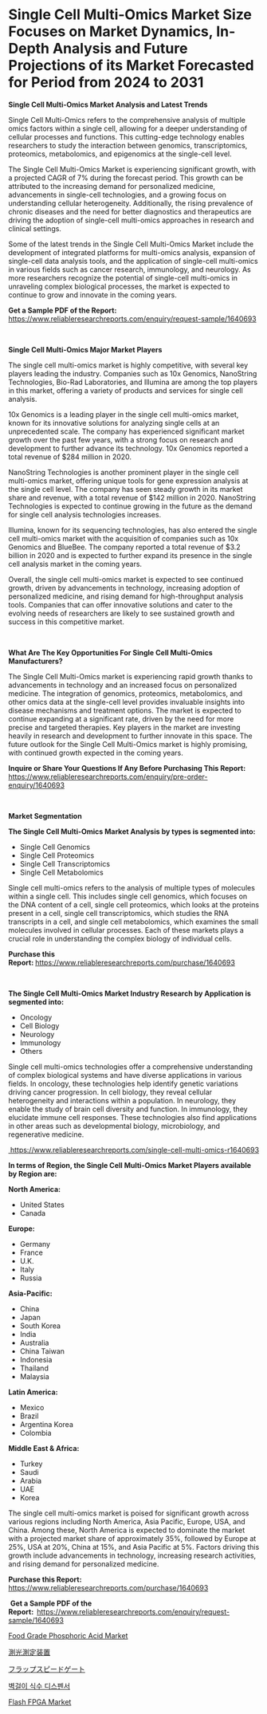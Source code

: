 <p><h1>Single Cell Multi-Omics Market Size Focuses on Market Dynamics, In-Depth Analysis and Future Projections of its Market Forecasted for Period from 2024 to 2031</h1></p><p><strong>Single Cell Multi-Omics Market Analysis and Latest Trends</strong></p>
<p><p>Single Cell Multi-Omics refers to the comprehensive analysis of multiple omics factors within a single cell, allowing for a deeper understanding of cellular processes and functions. This cutting-edge technology enables researchers to study the interaction between genomics, transcriptomics, proteomics, metabolomics, and epigenomics at the single-cell level.</p><p>The Single Cell Multi-Omics Market is experiencing significant growth, with a projected CAGR of 7% during the forecast period. This growth can be attributed to the increasing demand for personalized medicine, advancements in single-cell technologies, and a growing focus on understanding cellular heterogeneity. Additionally, the rising prevalence of chronic diseases and the need for better diagnostics and therapeutics are driving the adoption of single-cell multi-omics approaches in research and clinical settings.</p><p>Some of the latest trends in the Single Cell Multi-Omics Market include the development of integrated platforms for multi-omics analysis, expansion of single-cell data analysis tools, and the application of single-cell multi-omics in various fields such as cancer research, immunology, and neurology. As more researchers recognize the potential of single-cell multi-omics in unraveling complex biological processes, the market is expected to continue to grow and innovate in the coming years.</p></p>
<p><strong>Get a Sample PDF of the Report:&nbsp;</strong> <a href="https://www.reliableresearchreports.com/enquiry/request-sample/1640693">https://www.reliableresearchreports.com/enquiry/request-sample/1640693</a></p>
<p>&nbsp;</p>
<p><strong>Single Cell Multi-Omics Major Market Players</strong></p>
<p><p>The single cell multi-omics market is highly competitive, with several key players leading the industry. Companies such as 10x Genomics, NanoString Technologies, Bio-Rad Laboratories, and Illumina are among the top players in this market, offering a variety of products and services for single cell analysis.</p><p>10x Genomics is a leading player in the single cell multi-omics market, known for its innovative solutions for analyzing single cells at an unprecedented scale. The company has experienced significant market growth over the past few years, with a strong focus on research and development to further advance its technology. 10x Genomics reported a total revenue of $284 million in 2020.</p><p>NanoString Technologies is another prominent player in the single cell multi-omics market, offering unique tools for gene expression analysis at the single cell level. The company has seen steady growth in its market share and revenue, with a total revenue of $142 million in 2020. NanoString Technologies is expected to continue growing in the future as the demand for single cell analysis technologies increases.</p><p>Illumina, known for its sequencing technologies, has also entered the single cell multi-omics market with the acquisition of companies such as 10x Genomics and BlueBee. The company reported a total revenue of $3.2 billion in 2020 and is expected to further expand its presence in the single cell analysis market in the coming years.</p><p>Overall, the single cell multi-omics market is expected to see continued growth, driven by advancements in technology, increasing adoption of personalized medicine, and rising demand for high-throughput analysis tools. Companies that can offer innovative solutions and cater to the evolving needs of researchers are likely to see sustained growth and success in this competitive market.</p></p>
<p>&nbsp;</p>
<p><strong>What Are The Key Opportunities For Single Cell Multi-Omics Manufacturers?</strong></p>
<p><p>The Single Cell Multi-Omics market is experiencing rapid growth thanks to advancements in technology and an increased focus on personalized medicine. The integration of genomics, proteomics, metabolomics, and other omics data at the single-cell level provides invaluable insights into disease mechanisms and treatment options. The market is expected to continue expanding at a significant rate, driven by the need for more precise and targeted therapies. Key players in the market are investing heavily in research and development to further innovate in this space. The future outlook for the Single Cell Multi-Omics market is highly promising, with continued growth expected in the coming years.</p></p>
<p><strong>Inquire or Share Your Questions If Any Before Purchasing This Report:</strong> <a href="https://www.reliableresearchreports.com/enquiry/pre-order-enquiry/1640693">https://www.reliableresearchreports.com/enquiry/pre-order-enquiry/1640693</a></p>
<p>&nbsp;</p>
<p><strong>Market Segmentation</strong></p>
<p><strong>The Single Cell Multi-Omics Market Analysis by types is segmented into:</strong></p>
<p><ul><li>Single Cell Genomics</li><li>Single Cell Proteomics</li><li>Single Cell Transcriptomics</li><li>Single Cell Metabolomics</li></ul></p>
<p><p>Single cell multi-omics refers to the analysis of multiple types of molecules within a single cell. This includes single cell genomics, which focuses on the DNA content of a cell, single cell proteomics, which looks at the proteins present in a cell, single cell transcriptomics, which studies the RNA transcripts in a cell, and single cell metabolomics, which examines the small molecules involved in cellular processes. Each of these markets plays a crucial role in understanding the complex biology of individual cells.</p></p>
<p><strong>Purchase this Report:&nbsp;</strong><a href="https://www.reliableresearchreports.com/purchase/1640693">https://www.reliableresearchreports.com/purchase/1640693</a></p>
<p>&nbsp;</p>
<p><strong>The Single Cell Multi-Omics Market Industry Research by Application is segmented into:</strong></p>
<p><ul><li>Oncology</li><li>Cell Biology</li><li>Neurology</li><li>Immunology</li><li>Others</li></ul></p>
<p><p>Single cell multi-omics technologies offer a comprehensive understanding of complex biological systems and have diverse applications in various fields. In oncology, these technologies help identify genetic variations driving cancer progression. In cell biology, they reveal cellular heterogeneity and interactions within a population. In neurology, they enable the study of brain cell diversity and function. In immunology, they elucidate immune cell responses. These technologies also find applications in other areas such as developmental biology, microbiology, and regenerative medicine.</p></p>
<p><a href="https://www.reliableresearchreports.com/single-cell-multi-omics-r1640693">&nbsp;https://www.reliableresearchreports.com/single-cell-multi-omics-r1640693</a></p>
<p><strong>In terms of Region, the Single Cell Multi-Omics Market Players available by Region are:</strong></p>
<p>
    <p> <strong> North America: </strong>
        <ul>
            <li>United States</li>
            <li>Canada</li>
        </ul>
        </p> 
    <p> <strong> Europe: </strong>
        <ul>
            <li>Germany</li>
            <li>France</li>
            <li>U.K.</li>
            <li>Italy</li>
            <li>Russia</li>
        </ul>
        </p> 
    <p> <strong> Asia-Pacific: </strong>
        <ul>
            <li>China</li>
            <li>Japan</li>
            <li>South Korea</li>
            <li>India</li>
            <li>Australia</li>
            <li>China Taiwan</li>
            <li>Indonesia</li>
            <li>Thailand</li>
            <li>Malaysia</li>
        </ul>
        </p> 
    <p> <strong> Latin America: </strong>
        <ul>
            <li>Mexico</li>
            <li>Brazil</li>
            <li>Argentina Korea</li>
            <li>Colombia</li>
        </ul>
        </p> 
    <p> <strong> Middle East & Africa: </strong>
        <ul>
            <li>Turkey</li>
            <li>Saudi</li>
            <li>Arabia</li>
            <li>UAE</li>
            <li>Korea</li>
        </ul>
    </p>
    </p>
<p><p>The single cell multi-omics market is poised for significant growth across various regions including North America, Asia Pacific, Europe, USA, and China. Among these, North America is expected to dominate the market with a projected market share of approximately 35%, followed by Europe at 25%, USA at 20%, China at 15%, and Asia Pacific at 5%. Factors driving this growth include advancements in technology, increasing research activities, and rising demand for personalized medicine.</p></p>
<p><strong>Purchase this Report: </strong><a href="https://www.reliableresearchreports.com/purchase/1640693">https://www.reliableresearchreports.com/purchase/1640693</a></p>
<p>&nbsp;<strong>Get a Sample PDF of the Report:&nbsp;&nbsp;</strong><a href="https://www.reliableresearchreports.com/enquiry/request-sample/1640693">https://www.reliableresearchreports.com/enquiry/request-sample/1640693</a></p>
<p><strong></strong></p>
<p><p><a href="https://github.com/brentleyjimmiealvaradoz4l1rea/Market-Research-Report-List-2/blob/main/food-grade-phosphoric-acid-market.md">Food Grade Phosphoric Acid Market</a></p><p><a href="https://medium.com/@brycenboyer2023/%E5%85%89%E5%BA%A6%E6%B8%AC%E5%AE%9A%E8%A3%85%E7%BD%AE%E5%B8%82%E5%A0%B4%E3%81%AE%E8%A6%8F%E6%A8%A1-cagr-%E3%83%88%E3%83%AC%E3%83%B3%E3%83%89-2024-2030-d6d60965946e">測光測定装置</a></p><p><a href="https://medium.com/@chloekessler01/%E3%83%95%E3%83%A9%E3%83%83%E3%83%97%E9%80%9F%E5%BA%A6%E3%82%B2%E3%83%BC%E3%83%88%E5%B8%82%E5%A0%B4-%E5%B8%82%E5%A0%B4cagr-%E5%B8%82%E5%A0%B4%E3%83%88%E3%83%AC%E3%83%B3%E3%83%89-%E3%81%8A%E3%82%88%E3%81%B3%E6%88%90%E9%95%B7%E6%88%A6%E7%95%A5%E3%81%B8%E3%81%AE%E6%B4%9E%E5%AF%9F-bf1c47b36faa">フラップスピードゲート</a></p><p><a href="https://medium.com/@jaceykeebler2022/2024%EB%85%84%EB%B6%80%ED%84%B0-2031%EB%85%84%EA%B9%8C%EC%A7%80%EC%9D%98-%EA%B8%B0%EA%B0%84%EC%9D%84-%EB%8C%80%EC%83%81%EC%9C%BC%EB%A1%9C-%ED%95%9C-%EB%B2%BD%EA%B1%B8%EC%9D%B4%EC%8B%9D-%EC%A0%95%EC%88%98%EA%B8%B0-%EC%8B%9C%EC%9E%A5-%EB%B6%84%EC%84%9D-%EB%B0%8F-%ED%81%AC%EA%B8%B0-%EC%98%88%EC%B8%A1-02cd21775357">벽걸이 식수 디스펜서</a></p><p><a href="https://issuu.com/reportprime-2/docs/flash-fpga-market-size-2030.pptx">Flash FPGA Market</a></p></p>